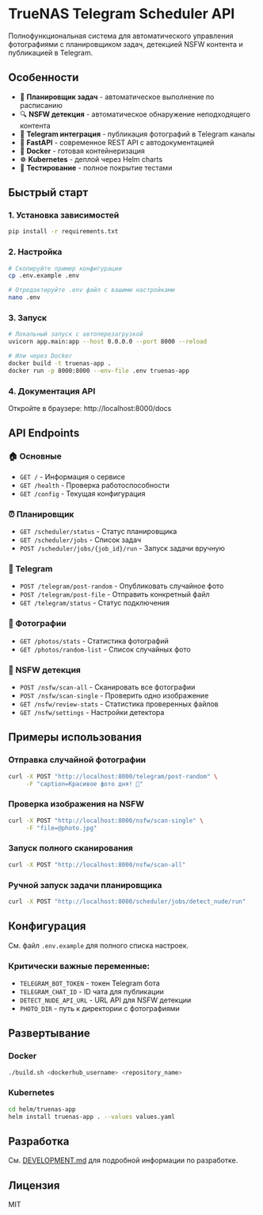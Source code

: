 # TrueNAS Telegram Scheduler API

Полнофункциональная система для автоматического управления фотографиями с планировщиком задач, детекцией NSFW контента и публикацией в Telegram.

## Особенности

- 📅 **Планировщик задач** - автоматическое выполнение по расписанию
- 🔍 **NSFW детекция** - автоматическое обнаружение неподходящего контента
- 📸 **Telegram интеграция** - публикация фотографий в Telegram каналы
- 🚀 **FastAPI** - современное REST API с автодокументацией
- 🐳 **Docker** - готовая контейнеризация
- ☸️ **Kubernetes** - деплой через Helm charts
- 🧪 **Тестирование** - полное покрытие тестами

## Быстрый старт

### 1. Установка зависимостей
```bash
pip install -r requirements.txt
```

### 2. Настройка
```bash
# Скопируйте пример конфигурации
cp .env.example .env

# Отредактируйте .env файл с вашими настройками
nano .env
```

### 3. Запуск
```bash
# Локальный запуск с автоперезагрузкой
uvicorn app.main:app --host 0.0.0.0 --port 8000 --reload

# Или через Docker
docker build -t truenas-app .
docker run -p 8000:8000 --env-file .env truenas-app
```

### 4. Документация API
Откройте в браузере: http://localhost:8000/docs

## API Endpoints

### 🏠 Основные
- `GET /` - Информация о сервисе
- `GET /health` - Проверка работоспособности
- `GET /config` - Текущая конфигурация

### ⏰ Планировщик
- `GET /scheduler/status` - Статус планировщика
- `GET /scheduler/jobs` - Список задач
- `POST /scheduler/jobs/{job_id}/run` - Запуск задачи вручную

### 📱 Telegram
- `POST /telegram/post-random` - Опубликовать случайное фото
- `POST /telegram/post-file` - Отправить конкретный файл
- `GET /telegram/status` - Статус подключения

### 📸 Фотографии
- `GET /photos/stats` - Статистика фотографий
- `GET /photos/random-list` - Список случайных фото

### 🔞 NSFW детекция
- `POST /nsfw/scan-all` - Сканировать все фотографии
- `POST /nsfw/scan-single` - Проверить одно изображение
- `GET /nsfw/review-stats` - Статистика проверенных файлов
- `GET /nsfw/settings` - Настройки детектора

## Примеры использования

### Отправка случайной фотографии
```bash
curl -X POST "http://localhost:8000/telegram/post-random" \
     -F "caption=Красивое фото дня! 📸"
```

### Проверка изображения на NSFW
```bash
curl -X POST "http://localhost:8000/nsfw/scan-single" \
     -F "file=@photo.jpg"
```

### Запуск полного сканирования
```bash
curl -X POST "http://localhost:8000/nsfw/scan-all"
```

### Ручной запуск задачи планировщика
```bash
curl -X POST "http://localhost:8000/scheduler/jobs/detect_nude/run"
```

## Конфигурация

См. файл `.env.example` для полного списка настроек.

### Критически важные переменные:
- `TELEGRAM_BOT_TOKEN` - токен Telegram бота
- `TELEGRAM_CHAT_ID` - ID чата для публикации
- `DETECT_NUDE_API_URL` - URL API для NSFW детекции
- `PHOTO_DIR` - путь к директории с фотографиями

## Развертывание

### Docker
```bash
./build.sh <dockerhub_username> <repository_name>
```

### Kubernetes
```bash
cd helm/truenas-app
helm install truenas-app . --values values.yaml
```

## Разработка

См. [DEVELOPMENT.md](DEVELOPMENT.md) для подробной информации по разработке.

## Лицензия

MIT 